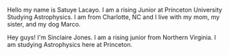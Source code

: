Hello my name is Satuye Lacayo. I am a rising Junior at Princeton University Studying Astrophysics. I am from Charlotte, NC and I live with my mom, my sister, and my dog Marco. 

Hey guys! I'm Sinclaire Jones. I am a rising junior from Northern Virginia. I am studying Astrophysics here at Princeton.